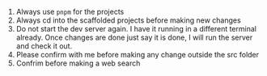 1. Always use `pnpm` for the projects
2. Always cd into the scaffolded projects before making new changes
3. Do not start the dev server again. I have it running in a different terminal already. Once changes are done just say it is done, I will run the server and check it out.
4. Please confirm with me before making any change outside the src folder
5. Confrim before making a web search